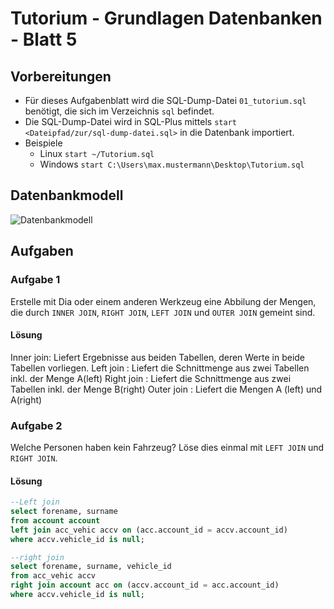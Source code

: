 # Tutorium - Grundlagen Datenbanken - Blatt 5

## Vorbereitungen
* Für dieses Aufgabenblatt wird die SQL-Dump-Datei `01_tutorium.sql` benötigt, die sich im Verzeichnis `sql` befindet.
* Die SQL-Dump-Datei wird in SQL-Plus mittels `start <Dateipfad/zur/sql-dump-datei.sql>` in die Datenbank importiert.
* Beispiele
  * Linux `start ~/Tutorium.sql`
  * Windows `start C:\Users\max.mustermann\Desktop\Tutorium.sql`

## Datenbankmodell
![Datenbankmodell](./img/datamodler_schema.png)

## Aufgaben

### Aufgabe 1
Erstelle mit Dia oder einem anderen Werkzeug eine Abbilung der Mengen, die durch `INNER JOIN`, `RIGHT JOIN`, `LEFT JOIN` und `OUTER JOIN` gemeint sind.

#### Lösung
Inner join: Liefert Ergebnisse aus beiden Tabellen, deren Werte in beide Tabellen vorliegen.
Left join : Liefert die Schnittmenge aus zwei Tabellen inkl. der Menge A(left)
Right join : Liefert die Schnittmenge aus zwei Tabellen inkl. der Menge B(right)
Outer join : Liefert die Mengen A (left) und A(right)

### Aufgabe 2
Welche Personen haben kein Fahrzeug? Löse dies einmal mit `LEFT JOIN` und `RIGHT JOIN`.

#### Lösung
```sql
--Left join
select forename, surname
from account account
left join acc_vehic accv on (acc.account_id = accv.account_id)
where accv.vehicle_id is null;

--right join
select forename, surname, vehicle_id
from acc_vehic accv
right join account acc on (accv.account_id = acc.account_id)
where accv.vehicle_id is null;
```
